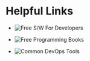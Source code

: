 # Helpful Links

* ![Free S/W For Developers](https://github.com/ripienaar/free-for-dev)

* ![Free Programming Books](https://github.com/EbookFoundation/free-programming-books)

* ![Common DevOps Tools](https://github.com/awesome-soft/awesome-devops)